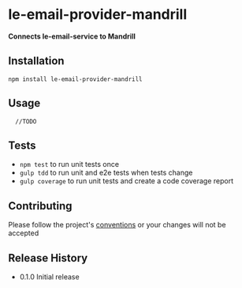 le-email-provider-mandrill
=========

**Connects le-email-service to Mandrill**

## Installation

  `npm install le-email-provider-mandrill`

## Usage

```
  //TODO
```

## Tests

* `npm test` to run unit tests once
* `gulp tdd` to run unit and e2e tests when tests change
* `gulp coverage` to run unit tests and create a code coverage report

## Contributing

Please follow the project's [conventions](https://github.com/castle-dev/le-email-provider-mandrill/blob/develop/CONTRIBUTING.md) or your changes will not be accepted

## Release History

* 0.1.0 Initial release

